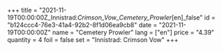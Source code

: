 +++
title = "2021-11-19T00:00:00Z_Innistrad:_Crimson_Vow_Cemetery_Prowler_[en]_false"
id = "b124ccc4-76e3-41a4-92b2-8f1d06ea9cb8"
date = "2021-11-19T00:00:00Z"
name = "Cemetery Prowler"
lang = ["en"]
price = "4.39"
quantity = 4
foil = false
set = "Innistrad: Crimson Vow"
+++
